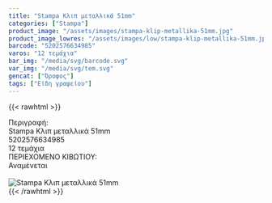 ```yaml
---
title: "Stampa Κλιπ μεταλλικά 51mm"
categories: ["Stampa"]
product_image: "/assets/images/stampa-klip-metallika-51mm.jpg"
product_image_lowres: "/assets/images/low/stampa-klip-metallika-51mm.jpg"
barcode: "5202576634985"
varos: "12 τεμάχια"
bar_img: "/media/svg/barcode.svg"
var_img: "/media/svg/tem.svg"
gencat: ["Όροφος"]
tags: ["Είδη γραφείου"]
---
```

{{< rawhtml >}}

<div class="sload658"><div class="product"><div id="sistatika">Περιγραφή:</div><div class="alltext">Stampa Κλιπ μεταλλικά 51mm</div><div id="barcode"><div id="barimage1"></div><span id="bartext">5202576634985</span></div><div id="varos"><div id="temimg"></div><span id="varostext">12 τεμάχια</span></div><div id="kivotio">ΠΕΡΙΕΧΟΜΕΝΟ ΚΙΒΩΤΙΟΥ:<br>Αναμένεται</div><br><div class="pimg"><img alt="Stampa Κλιπ μεταλλικά 51mm" title="Stampa Κλιπ μεταλλικά 51mm" src="/assets/images/stampa-klip-metallika-51mm.jpg"></div></div></div>
{{< /rawhtml >}}


